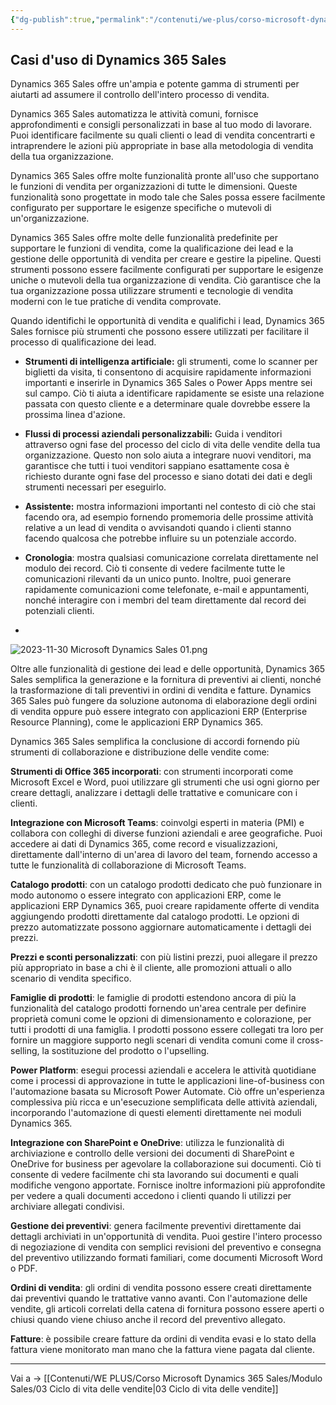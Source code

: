 ```yaml
---
{"dg-publish":true,"permalink":"/contenuti/we-plus/corso-microsoft-dynamics-365-sales/modulo-sales/02-casi-d-uso-di-dynamics-365-sales/"}
---
```



## Casi d'uso di Dynamics 365 Sales

Dynamics 365 Sales offre un'ampia e potente gamma di strumenti per aiutarti ad assumere il controllo dell'intero processo di vendita. 

Dynamics 365 Sales automatizza le attività comuni, fornisce approfondimenti e consigli personalizzati in base al tuo modo di lavorare.
Puoi identificare facilmente su quali clienti o lead di vendita concentrarti e intraprendere le azioni più appropriate in base alla metodologia di vendita della tua organizzazione. 

Dynamics 365 Sales offre molte funzionalità pronte all'uso che supportano le funzioni di vendita per organizzazioni di tutte le dimensioni. Queste funzionalità sono progettate in modo tale che Sales possa essere facilmente configurato per supportare le esigenze specifiche o mutevoli di un'organizzazione.

Dynamics 365 Sales offre molte delle funzionalità predefinite per supportare le funzioni di vendita, come la qualificazione dei lead e la gestione delle opportunità di vendita per creare e gestire la pipeline. Questi strumenti possono essere facilmente configurati per supportare le esigenze uniche o mutevoli della tua organizzazione di vendita. Ciò garantisce che la tua organizzazione possa utilizzare strumenti e tecnologie di vendita moderni con le tue pratiche di vendita comprovate.

Quando identifichi le opportunità di vendita e qualifichi i lead, Dynamics 365 Sales fornisce più strumenti che possono essere utilizzati per facilitare il processo di qualificazione dei lead.

- **Strumenti di intelligenza artificiale:** gli strumenti, come lo scanner per biglietti da visita, ti consentono di acquisire rapidamente informazioni importanti e inserirle in Dynamics 365 Sales o Power Apps mentre sei sul campo. Ciò ti aiuta a identificare rapidamente se esiste una relazione passata con questo cliente e a determinare quale dovrebbe essere la prossima linea d'azione.

- **Flussi di processi aziendali personalizzabili:** Guida i venditori attraverso ogni fase del processo del ciclo di vita delle vendite della tua organizzazione. Questo non solo aiuta a integrare nuovi venditori, ma garantisce che tutti i tuoi venditori sappiano esattamente cosa è richiesto durante ogni fase del processo e siano dotati dei dati e degli strumenti necessari per eseguirlo.

- **Assistente:** mostra informazioni importanti nel contesto di ciò che stai facendo ora, ad esempio fornendo promemoria delle prossime attività relative a un lead di vendita o avvisandoti quando i clienti stanno facendo qualcosa che potrebbe influire su un potenziale accordo.

- **Cronologia**: mostra qualsiasi comunicazione correlata direttamente nel modulo dei record. Ciò ti consente di vedere facilmente tutte le comunicazioni rilevanti da un unico punto. Inoltre, puoi generare rapidamente comunicazioni come telefonate, e-mail e appuntamenti, nonché interagire con i membri del team direttamente dal record dei potenziali clienti.
- 
![2023-11-30 Microsoft Dynamics Sales 01.png](/img/user/Allegati/2023-11-30%20Microsoft%20Dynamics%20Sales%2001.png)

Oltre alle funzionalità di gestione dei lead e delle opportunità, Dynamics 365 Sales semplifica la generazione e la fornitura di preventivi ai clienti, nonché la trasformazione di tali preventivi in ordini di vendita e fatture. Dynamics 365 Sales può fungere da soluzione autonoma di elaborazione degli ordini di vendita oppure può essere integrato con applicazioni ERP (Enterprise Resource Planning), come le applicazioni ERP Dynamics 365.

Dynamics 365 Sales semplifica la conclusione di accordi fornendo più strumenti di collaborazione e distribuzione delle vendite come:

**Strumenti di Office 365 incorporati**: con strumenti incorporati come Microsoft Excel e Word, puoi utilizzare gli strumenti che usi ogni giorno per creare dettagli, analizzare i dettagli delle trattative e comunicare con i clienti.

**Integrazione con Microsoft Teams**: coinvolgi esperti in materia (PMI) e collabora con colleghi di diverse funzioni aziendali e aree geografiche. Puoi accedere ai dati di Dynamics 365, come record e visualizzazioni, direttamente dall'interno di un'area di lavoro del team, fornendo accesso a tutte le funzionalità di collaborazione di Microsoft Teams.

**Catalogo prodotti**: con un catalogo prodotti dedicato che può funzionare in modo autonomo o essere integrato con applicazioni ERP, come le applicazioni ERP Dynamics 365, puoi creare rapidamente offerte di vendita aggiungendo prodotti direttamente dal catalogo prodotti. Le opzioni di prezzo automatizzate possono aggiornare automaticamente i dettagli dei prezzi.

**Prezzi e sconti personalizzati**: con più listini prezzi, puoi allegare il prezzo più appropriato in base a chi è il cliente, alle promozioni attuali o allo scenario di vendita specifico.

**Famiglie di prodotti**: le famiglie di prodotti estendono ancora di più la funzionalità del catalogo prodotti fornendo un'area centrale per definire proprietà comuni come le opzioni di dimensionamento e colorazione, per tutti i prodotti di una famiglia. I prodotti possono essere collegati tra loro per fornire un maggiore supporto negli scenari di vendita comuni come il cross-selling, la sostituzione del prodotto o l'upselling.

**Power Platform**: esegui processi aziendali e accelera le attività quotidiane come i processi di approvazione in tutte le applicazioni line-of-business con l'automazione basata su Microsoft Power Automate. Ciò offre un'esperienza complessiva più ricca e un'esecuzione semplificata delle attività aziendali, incorporando l'automazione di questi elementi direttamente nei moduli Dynamics 365.

**Integrazione con SharePoint e OneDrive**: utilizza le funzionalità di archiviazione e controllo delle versioni dei documenti di SharePoint e OneDrive for business per agevolare la collaborazione sui documenti. Ciò ti consente di vedere facilmente chi sta lavorando sui documenti e quali modifiche vengono apportate. Fornisce inoltre informazioni più approfondite per vedere a quali documenti accedono i clienti quando li utilizzi per archiviare allegati condivisi.

**Gestione dei preventivi**: genera facilmente preventivi direttamente dai dettagli archiviati in un'opportunità di vendita. Puoi gestire l'intero processo di negoziazione di vendita con semplici revisioni del preventivo e consegna del preventivo utilizzando formati familiari, come documenti Microsoft Word o PDF.

**Ordini di vendita**: gli ordini di vendita possono essere creati direttamente dai preventivi quando le trattative vanno avanti. Con l'automazione delle vendite, gli articoli correlati della catena di fornitura possono essere aperti o chiusi quando viene chiuso anche il record del preventivo allegato.

**Fatture**: è possibile creare fatture da ordini di vendita evasi e lo stato della fattura viene monitorato man mano che la fattura viene pagata dal cliente.

***

Vai a → [[Contenuti/WE PLUS/Corso Microsoft Dynamics 365 Sales/Modulo Sales/03 Ciclo di vita delle vendite\|03 Ciclo di vita delle vendite]]

